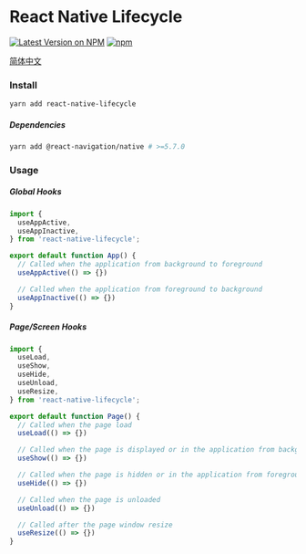 # React Native Lifecycle

[![Latest Version on NPM](https://img.shields.io/npm/v/react-native-lifecycle.svg?style=flat-square)](https://npmjs.com/package/react-native-lifecycle)
[![npm](https://img.shields.io/npm/dt/react-native-lifecycle.svg?style=flat-square)](https://www.npmjs.com/package/react-native-lifecycle)

[简体中文](./README.zh-CN.md)

### Install

``` sh
yarn add react-native-lifecycle
```

##### Dependencies

``` sh
yarn add @react-navigation/native # >=5.7.0
```


### Usage

##### Global Hooks

``` js
import {
  useAppActive,
  useAppInactive,
} from 'react-native-lifecycle';

export default function App() {
  // Called when the application from background to foreground
  useAppActive(() => {})

  // Called when the application from foreground to background
  useAppInactive(() => {})
}
```

##### Page/Screen Hooks

``` js
import {
  useLoad,
  useShow,
  useHide,
  useUnload,
  useResize,
} from 'react-native-lifecycle';

export default function Page() {
  // Called when the page load
  useLoad(() => {})

  // Called when the page is displayed or in the application from background to foreground
  useShow(() => {})

  // Called when the page is hidden or in the application from foreground to background
  useHide(() => {})

  // Called when the page is unloaded
  useUnload(() => {})

  // Called after the page window resize
  useResize(() => {})
}
```
